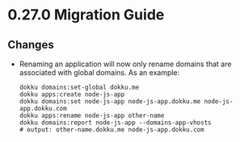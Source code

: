 # 0.27.0 Migration Guide

## Changes

- Renaming an application will now only rename domains that are associated with global domains. As an example:

    ```shell
    dokku domains:set-global dokku.me
    dokku apps:create node-js-app
    dokku domains:set node-js-app node-js-app.dokku.me node-js-app.dokku.com
    dokku apps:rename node-js-app other-name
    dokku domains:report node-js-app --domains-app-vhosts
    # output: other-name.dokku.me node-js-app.dokku.com
    ```
